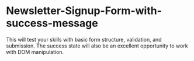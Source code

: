 # Newsletter-Signup-Form-with-success-message
This will test your skills with basic form structure, validation, and submission. The success state will also be an excellent opportunity to work with DOM manipulation.

